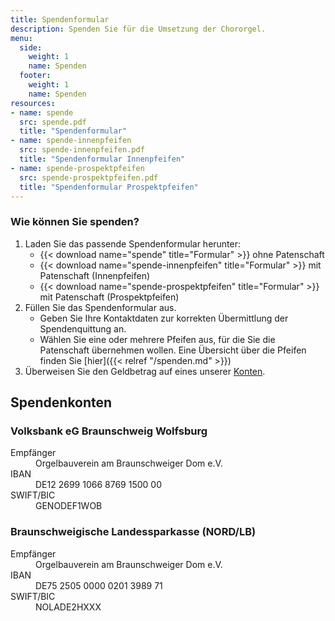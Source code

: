 ```yaml
---
title: Spendenformular
description: Spenden Sie für die Umsetzung der Chororgel.
menu:
  side:
    weight: 1
    name: Spenden
  footer:
    weight: 1
    name: Spenden
resources:
- name: spende
  src: spende.pdf
  title: "Spendenformular"
- name: spende-innenpfeifen
  src: spende-innenpfeifen.pdf
  title: "Spendenformular Innenpfeifen"
- name: spende-prospektpfeifen
  src: spende-prospektpfeifen.pdf
  title: "Spendenformular Prospektpfeifen"
---
```


### Wie können Sie spenden?

1. Laden Sie das passende Spendenformular herunter:
    - {{< download name="spende" title="Formular" >}} ohne Patenschaft
    - {{< download name="spende-innenpfeifen" title="Formular" >}} mit Patenschaft (Innenpfeifen)
    - {{< download name="spende-prospektpfeifen" title="Formular" >}} mit Patenschaft (Prospektpfeifen)
1. Füllen Sie das Spendenformular aus.
    - Geben Sie Ihre Kontaktdaten zur korrekten Übermittlung der Spendenquittung an.
    - Wählen Sie eine oder mehrere Pfeifen aus, für die Sie die Patenschaft übernehmen wollen.
        Eine Übersicht über die Pfeifen finden Sie [hier]({{< relref "/spenden.md" >}})
2. Überweisen Sie den Geldbetrag auf eines unserer [Konten](#spendenkonten).

## Spendenkonten

### Volksbank eG Braunschweig Wolfsburg

<dl>
    <dt>Empfänger</dt>
    <dd>Orgelbauverein am Braunschweiger Dom e.V.</dd>
    <dt>IBAN</dt>
    <dd>DE12 2699 1066 8769 1500 00</dd>
    <dt>SWIFT/BIC</dt>
    <dd>GENODEF1WOB</dd>
</dl>

### Braunschweigische Landessparkasse (NORD/LB)

<dl>
    <dt>Empfänger</dt>
    <dd>Orgelbauverein am Braunschweiger Dom e.V.</dd>
    <dt>IBAN</dt>
    <dd>DE75 2505 0000 0201 3989 71</dd>
    <dt>SWIFT/BIC</dt>
    <dd>NOLADE2HXXX</dd>
</dl>

